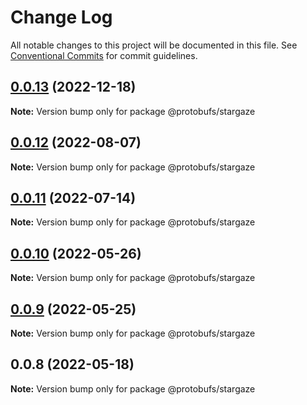 # Change Log

All notable changes to this project will be documented in this file.
See [Conventional Commits](https://conventionalcommits.org) for commit guidelines.

## [0.0.13](https://github.com/cosmology-tech/proto-registry/compare/@protobufs/stargaze@0.0.12...@protobufs/stargaze@0.0.13) (2022-12-18)

**Note:** Version bump only for package @protobufs/stargaze





## [0.0.12](https://github.com/cosmology-tech/proto-registry/compare/@protobufs/stargaze@0.0.11...@protobufs/stargaze@0.0.12) (2022-08-07)

**Note:** Version bump only for package @protobufs/stargaze





## [0.0.11](https://github.com/cosmology-tech/proto-registry/compare/@protobufs/stargaze@0.0.10...@protobufs/stargaze@0.0.11) (2022-07-14)

**Note:** Version bump only for package @protobufs/stargaze





## [0.0.10](https://github.com/cosmology-tech/proto-registry/compare/@protobufs/stargaze@0.0.9...@protobufs/stargaze@0.0.10) (2022-05-26)

**Note:** Version bump only for package @protobufs/stargaze





## [0.0.9](https://github.com/cosmology-tech/proto-registry/compare/@protobufs/stargaze@0.0.8...@protobufs/stargaze@0.0.9) (2022-05-25)

**Note:** Version bump only for package @protobufs/stargaze





## 0.0.8 (2022-05-18)

**Note:** Version bump only for package @protobufs/stargaze

